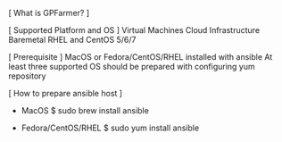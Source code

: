 [ What is GPFarmer? ]

[ Supported Platform and OS ]
Virtual Machines
Cloud Infrastructure
Baremetal
RHEL and CentOS 5/6/7

[ Prerequisite ]
MacOS or Fedora/CentOS/RHEL installed with ansible
At least three supported OS should be prepared with configuring yum repository

[ How to prepare ansible host ]
* MacOS
$ sudo brew install ansible

* Fedora/CentOS/RHEL
$ sudo yum install ansible
